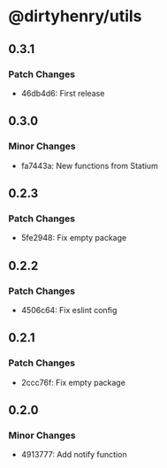 # @dirtyhenry/utils

## 0.3.1

### Patch Changes

- 46db4d6: First release

## 0.3.0

### Minor Changes

- fa7443a: New functions from Statium

## 0.2.3

### Patch Changes

- 5fe2948: Fix empty package

## 0.2.2

### Patch Changes

- 4506c64: Fix eslint config

## 0.2.1

### Patch Changes

- 2ccc76f: Fix empty package

## 0.2.0

### Minor Changes

- 4913777: Add notify function
